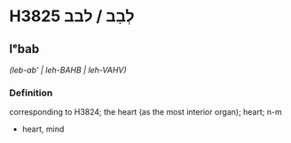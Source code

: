 # H3825 לְבַב / לבב

## lᵉbab

_(leb-ab' | leh-BAHB | leh-VAHV)_

### Definition

corresponding to H3824; the heart (as the most interior organ); heart; n-m

- heart, mind
